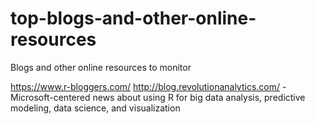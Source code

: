 # top-blogs-and-other-online-resources
Blogs and other online resources to monitor

https://www.r-bloggers.com/
http://blog.revolutionanalytics.com/ - Microsoft-centered news about using R for big data analysis, predictive modeling, data science, and visualization 

